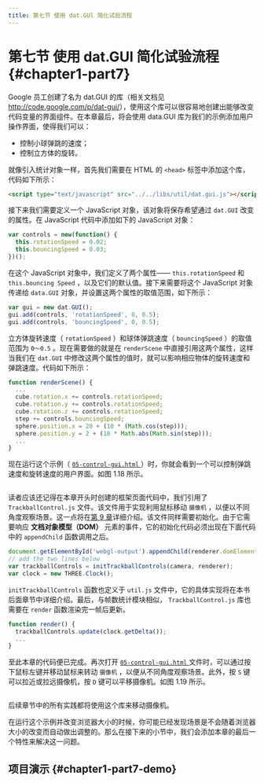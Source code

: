 ```yaml
---
title: 第七节 使用 dat.GUl 简化试验流程
---
```

# 第七节 使用 dat.GUl 简化试验流程 {#chapter1-part7}

Google 员工创建了名为 dat.GUI 的库（相关文档见<http://code.google.com/p/dat-gui/>），使用这个库可以很容易地创建出能够改变代码变量的界面组件。在本章最后，将会使用 data.GUI 库为我们的示例添加用户操作界面，使得我们可以：

* 控制小球弹跳的速度；
* 控制立方体的旋转。

就像引入统计对象一样，首先我们需要在 HTML 的 `<head>` 标签中添加这个库，代码如下所示：

```html
<script type="text/javascript" src="../../libs/util/dat.gui.js"></script>
```

接下来我们需要定义一个 JavaScript 对象，该对象将保存希望通过 `dat.GUI` 改变的属性。在 JavaScript 代码中添加如下的 JavaScript 对象：

```js
var controls = new(function() {
  this.rotationSpeed = 0.02;
  this.bouncingSpeed = 0.03;
})();
```

在这个 JavaScript 对象中，我们定义了两个属性—— `this.rotationSpeed` 和 `this.bouncing Speed` ，以及它们的默认值。接下来需要将这个 JavaScript 对象传递给 `data.GUI` 对象，并设置这两个属性的取值范围，如下所示：

```js
var gui = new dat.GUI();
gui.add(controls, 'rotationSpeed', 0, 0.5);
gui.add(controls, 'bouncingSpeed', 0, 0.5);
```

立方体旋转速度（ `rotationSpeed` ）和球体弹跳速度（ `bouncingSpeed` ）的取值范围为 `0～0.5` 。现在需要做的就是在 `renderScene` 中直接引用这两个属性，这样当我们在 `dat.GUI` 中修改这两个属性的值时，就可以影响相应物体的旋转速度和弹跳速度。代码如下所示：

```js
function renderScene() {
  ...
  cube.rotation.x += controls.rotationSpeed;
  cube.rotation.y += controls.rotationSpeed;
  cube.rotation.z += controls.rotationSpeed;
  step += controls.bouncingSpeed;
  sphere.position.x = 20 + (10 * (Math.cos(step)));
  sphere.position.y = 2 + (10 * Math.abs(Math.sin(step)));
  ...
}
```

现在运行这个示例（ [ `05-control-gui.html` ](/example/chapter1/05-control-gui) ）时，你就会看到一个可以控制弹跳速度和旋转速度的用户界面。如图 1.18 所示。

<Image :index="18" />

读者应该还记得在本章开头时创建的框架页面代码中，我们引用了 `TrackballControl.js` 文件。该文件用于实现利用鼠标移动 `摄像机` ，以便以不同角度观察场景。这一点将在[第 9 章](/docs/chapter9/)详细介绍。该文件同样需要初始化。由于它需要响应 **文档对象模型（DOM）** 元素的事件，它的初始化代码必须出现在下面代码中的 `appendChild` 函数调用之后。

```js
document.getElementById('webgl-output').appendChild(renderer.domElement);
// add the two lines below
var trackballControls = initTrackballControls(camera, renderer);
var clock = new THREE.Clock();
```

`initTrackballControls` 函数也定义于 `util.js` 文件中，它的具体实现将在本书后面章节中详细介绍。最后，与帧数统计模块相似， `TrackballControl.js` 库也需要在 `render` 函数渲染完一帧后更新。

```js
function render() {
  trackballControls.update(clock.getDelta());
  ...
}
```

至此本章的代码便已完成。再次打开 [ `05-control-gui.html` ](/example/chapter1/05-control-gui) 文件时，可以通过按下鼠标左键并移动鼠标来转动 `摄像机` ，以便从不同角度观察场景。此外，按 `S` 键可以拉近或拉远摄像机，按 `D` 键可以平移摄像机。如图 1.19 所示。

<Image :index="19" />

后续章节中的所有实践都将使用这个库来移动摄像机。

在运行这个示例并改变浏览器大小的时候，你可能已经发现场景是不会随着浏览器大小的改变而自动做出调整的。那么在接下来的小节中，我们会添加本章的最后一个特性来解决这一问题。

## 项目演示 {#chapter1-part7-demo}

<Demo />
